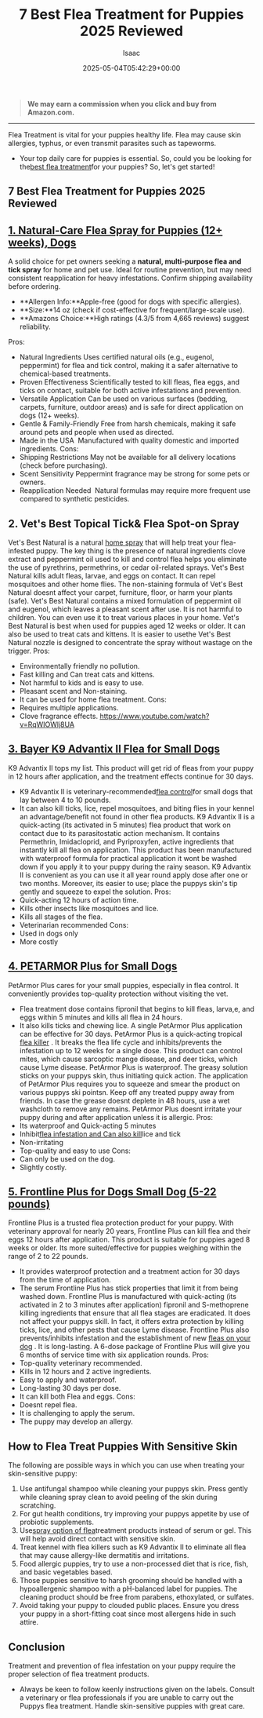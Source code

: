 ﻿---
author: Isaac
layout: post
title: 7 Best Flea Treatment for Puppies 2025 Reviewed
date: '2025-05-04T05:42:29+00:00'
categories:
- Fleas
- Product Reviews
tags: []
slug: /best-flea-treatment-for-puppies/
lastmod: 2025-05-07T12:21:24+03:00
---
> **We may earn a commission when you click and buy from Amazon.com.**
>

---
Flea Treatment is vital for your puppies healthy life. Flea may cause skin allergies, typhus, or even transmit parasites such as tapeworms.
- Your top daily care for puppies is essential. So, could you be looking for the[best flea treatment](https://pestpolicy.com/best-flea-treatment-for-dogs/)for your puppies?
So, let's get started!
## 7 Best Flea Treatment for Puppies 2025 Reviewed
## [1. Natural-Care Flea Spray for Puppies (12+ weeks), Dogs](https://www.amazon.com/dp/B01BWKMV2Q/?tag=p-policy-20)
A solid choice for pet owners seeking a
**natural, multi-purpose flea and tick spray**
for home and pet use. Ideal for routine prevention, but may need consistent reapplication for heavy infestations. Confirm shipping availability before ordering.
- **Allergen Info:**Apple-free (good for dogs with specific allergies).
- **Size:**14 oz (check if cost-effective for frequent/large-scale use).
- **Amazons Choice:**High ratings (4.3/5 from 4,665 reviews) suggest reliability.

Pros:
- Natural Ingredients  Uses certified natural oils (e.g., eugenol, peppermint) for flea and tick control, making it a safer alternative to chemical-based treatments.
- Proven Effectiveness  Scientifically tested to kill fleas, flea eggs, and ticks on contact, suitable for both active infestations and prevention.
- Versatile Application  Can be used on various surfaces (bedding, carpets, furniture, outdoor areas) and is safe for direct application on dogs (12+ weeks).
- Gentle & Family-Friendly  Free from harsh chemicals, making it safe around pets and people when used as directed.
- Made in the USA  Manufactured with quality domestic and imported ingredients.
Cons:
- Shipping Restrictions  May not be available for all delivery locations (check before purchasing).
- Scent Sensitivity  Peppermint fragrance may be strong for some pets or owners.
- Reapplication Needed  Natural formulas may require more frequent use compared to synthetic pesticides.
## **2. Vet's Best Topical Tick& Flea  Spot-on Spray**
Vet's Best Natural is a natural
[home spray](https://pestpolicy.com/best-flea-spray-for-home/)
that will help treat your flea-infested puppy.
The key thing is the presence of natural ingredients clove extract and peppermint oil used to kill and control flea helps you eliminate the use of pyrethrins, permethrins, or cedar oil-related sprays.
Vet's Best Natural kills adult fleas, larvae, and eggs on contact. It can repel mosquitoes and other home flies.
The non-staining formula of Vet's Best Natural doesnt affect your carpet, furniture, floor, or harm your plants (safe).
Vet's Best Natural contains a mixed formulation of peppermint oil and eugenol, which leaves a pleasant scent after use. It is not harmful to children. You can even use it to treat various places in your home.
Vet's Best Natural is best when used for puppies aged 12 weeks or older. It can also be used to treat cats and kittens.
It is easier to usethe Vet's Best Natural nozzle is designed to concentrate the spray without wastage on the trigger.
Pros:
- Environmentally friendly  no pollution.
- Fast killing and Can treat cats and kittens.
- Not harmful to kids and is easy to use.
- Pleasant scent and Non-staining.
- It can be used for home flea treatment.
Cons:
- Requires multiple applications.
- Clove fragrance effects.
https://www.youtube.com/watch?v=RqWIOWlj8UA
## [3. Bayer K9 Advantix II Flea for Small Dogs](https://www.amazon.com/dp/B004QRHRIQ/?tag=p-policy-20)
K9 Advantix II tops my list. This product will get rid of fleas from your puppy in 12 hours after application, and the treatment effects continue for 30 days.
- K9 Advantix II is veterinary-recommended[flea control](https://pestpolicy.com/does-baking-soda-kill-fleas/)for small dogs that lay between 4 to 10 pounds.
- It can also kill ticks, lice, repel mosquitoes, and biting flies in your kennel  an advantage/benefit not found in other flea products.
K9 Advantix II is a quick-acting (its activated in 5 minutes) flea product that work on contact due to its parasitostatic action mechanism.
It contains Permethrin, Imidacloprid, and Pyriproxyfen, active ingredients that instantly kill all flea on application.
This product has been manufactured with waterproof formula for practical application  it wont be washed down if you apply it to your puppy during the rainy season.
K9 Advantix II is convenient as you can use it all year round  apply dose after one or two months.
Moreover, its easier to use; place the puppys skin's tip gently and squeeze to expel the solution.
Pros:
- Quick-acting  12 hours of action time.
- Kills other insects like mosquitoes and lice.
- Kills all stages of the flea.
- Veterinarian recommended
Cons:
- Used in dogs only
- More costly
## [4. PETARMOR Plus for Small Dogs](https://www.amazon.com/dp/B01N0BZUXO/?tag=p-policy-20)
PetArmor Plus cares for your small puppies, especially in flea control. It conveniently provides top-quality protection without visiting the vet.
- Flea treatment dose contains fipronil that begins to kill fleas, larva,e, and eggs within 5 minutes and kills all flea in 24 hours.
- It also kills ticks and chewing lice. A single PetArmor Plus application can be effective for 30 days.
PetArmor Plus is a quick-acting tropical
[flea killer](https://pestpolicy.com/borax-flea-killer/)
. It breaks the flea life cycle and inhibits/prevents the infestation up to 12 weeks for a single dose.
This product can control mites, which cause sarcoptic mange disease, and deer ticks, which cause Lyme disease.
PetArmor Plus is waterproof. The greasy solution sticks on your puppys skin, thus initiating quick action.
The application of PetArmor Plus requires you to squeeze and smear the product on various puppys ski pointsn.
Keep off any treated puppy away from friends. In case the grease doesnt deplete in 48 hours, use a wet washcloth to remove any remains.
PetArmor Plus doesnt irritate your puppy during and after application unless it is allergic.
Pros:
- Its waterproof and Quick-acting  5 minutes
- Inhibit[flea infestation and Can also kill](https://pestpolicy.com/how-to-kill-fleas-on-dogs-naturally-safe-and-fast/)lice and tick
- Non-irritating
- Top-quality and easy to use
Cons:
- Can only be used on the dog.
- Slightly costly.
## [5. Frontline Plus for Dogs Small Dog (5-22 pounds)](https://www.amazon.com/dp/B0002J1FNK/?tag=p-policy-20)
Frontline Plus is a trusted flea protection product for your puppy. With veterinary approval for nearly 20 years, Frontline Plus can kill flea and their eggs 12 hours after application.
This product is suitable for puppies aged 8 weeks or older. Its more suited/effective for puppies weighing within the range of 2 to 22 pounds.
- It provides waterproof protection and a treatment action for 30 days from the time of application.
- The serum Frontline Plus has stick properties that limit it from being washed down.
Frontline Plus is manufactured with quick-acting (its activated in 2 to 3 minutes after application) fipronil and S-methoprene killing ingredients that ensure that all flea stages are eradicated.
It does not affect your puppys skill. In fact, it offers extra protection by killing ticks, lice, and other pests that cause Lyme disease.
Frontline Plus also prevents/inhibits infestation and the establishment of new
[fleas on your dog](https://pestpolicy.com/can-dog-fleas-transfer-to-humans/)
.
It is long-lasting. A 6-dose package of Frontline Plus will give you 6 months of service time with six application rounds.
Pros:
- Top-quality  veterinary recommended.
- Kills in 12 hours and 2 active ingredients.
- Easy to apply and waterproof.
- Long-lasting  30 days per dose.
- It can kill both Flea and eggs.
Cons:
- Doesnt repel flea.
- It is challenging to apply the serum.
- The puppy may develop an allergy.
## How to Flea Treat Puppies With Sensitive Skin
The following are possible ways in which you can use when treating your skin-sensitive puppy:
1. Use antifungal shampoo while cleaning your puppys skin. Press gently while cleaning spray clean to avoid peeling of the skin during scratching.
2. For gut health conditions, try improving your puppys appetite by use of probiotic supplements.
3. Use[spray option of flea](https://pestpolicy.com/best-flea-spray-for-yard/)treatment products instead of serum or gel. This will help avoid direct contact with sensitive skin.
4. Treat kennel with flea killers such as K9 Advantix II to eliminate all flea that may cause allergy-like dermatitis and irritations.
5. Food allergic puppies, try to use a non-processed diet that is rice, fish, and basic vegetables based.
6. Those puppies sensitive to harsh grooming should be handled with a hypoallergenic shampoo with a pH-balanced label for puppies. The cleaning product should be free from parabens, ethoxylated, or sulfates.
7. Avoid taking your puppy to clouded public places. Ensure you dress your puppy in a short-fitting coat since most allergens hide in such attire.
## Conclusion
Treatment and prevention of flea infestation on your puppy require the proper selection of flea treatment products.
- Always be keen to follow keenly instructions given on the labels.
Consult a veterinary or flea professionals if you are unable to carry out the Puppys flea treatment. Handle skin-sensitive puppies with great care.
